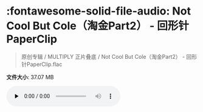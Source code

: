 # :fontawesome-solid-file-audio: Not Cool But Cole（淘金Part2） - 回形针PaperClip

> 原创专辑 / MULTIPLY 正片叠底 / Not Cool But Cole（淘金Part2） - 回形针PaperClip.flac

**文件大小**: 37.07 MB

<audio preload="none" controls><source src="https://file.hsyhx.top/原创专辑/MULTIPLY_正片叠底/Not Cool But Cole（淘金Part2） - 回形针PaperClip.flac" type="audio/mpeg">您的浏览器不支持此音频格式</audio>